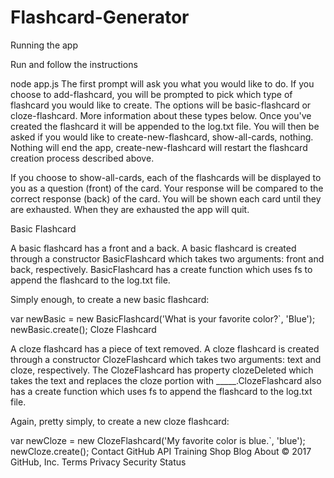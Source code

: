 # Flashcard-Generator

Running the app

Run and follow the instructions

node app.js
The first prompt will ask you what you would like to do. If you choose to add-flashcard, you will be prompted to pick which type of flashcard you would like to create. The options will be basic-flashcard or cloze-flashcard. More information about these types below. Once you've created the flashcard it will be appended to the log.txt file. You will then be asked if you would like to create-new-flashcard, show-all-cards, nothing. Nothing will end the app, create-new-flashcard will restart the flashcard creation process described above.

If you choose to show-all-cards, each of the flashcards will be displayed to you as a question (front) of the card. Your response will be compared to the correct response (back) of the card. You will be shown each card until they are exhausted. When they are exhausted the app will quit.

Basic Flashcard

A basic flashcard has a front and a back. A basic flashcard is created through a constructor BasicFlashcard which takes two arguments: front and back, respectively. BasicFlashcard has a create function which uses fs to append the flashcard to the log.txt file.

Simply enough, to create a new basic flashcard:

var newBasic = new BasicFlashcard('What is your favorite color?`, 'Blue');
newBasic.create();
Cloze Flashcard

A cloze flashcard has a piece of text removed. A cloze flashcard is created through a constructor ClozeFlashcard which takes two arguments: text and cloze, respectively. The ClozeFlashcard has property clozeDeleted which takes the text and replaces the cloze portion with _____.ClozeFlashcard also has a create function which uses fs to append the flashcard to the log.txt file.

Again, pretty simply, to create a new cloze flashcard:

var newCloze = new ClozeFlashcard('My favorite color is blue.`, 'blue');
newCloze.create();
Contact GitHub API Training Shop Blog About
© 2017 GitHub, Inc. Terms Privacy Security Status 
